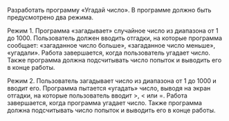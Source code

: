 Разработать программу «Угадай число».
В программе должно быть предусмотрено два режима.

Режим 1. Программа «загадывает» случайное число из диапазона от 1 до 1000. Пользователь
должен вводить отгадки, на которые программа сообщает: «загаданное число больше»,
«загаданное число меньше», «угадали». Работа завершается, когда пользователь угадает
число. Также программа должна подсчитывать число попыток и выводить его в конце работы.

Режим 2. Пользователь загадывает число из диапазона от 1 до 1000 и вводит его. Программа
пытается «угадать» число, выводя на экран отгадки, на которые пользователь вводит >, < или =.
Работа завершается, когда программа угадает число. Также программа должна подсчитывать
число попыток и выводить его в конце работы.
